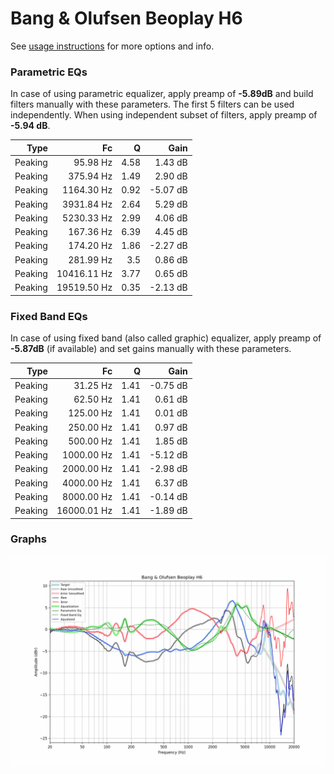 # Bang & Olufsen Beoplay H6
See [usage instructions](https://github.com/jaakkopasanen/AutoEq#usage) for more options and info.

### Parametric EQs
In case of using parametric equalizer, apply preamp of **-5.89dB** and build filters manually
with these parameters. The first 5 filters can be used independently.
When using independent subset of filters, apply preamp of **-5.94 dB**.

| Type    | Fc          |    Q | Gain     |
|--------:|------------:|-----:|---------:|
| Peaking | 95.98 Hz    | 4.58 | 1.43 dB  |
| Peaking | 375.94 Hz   | 1.49 | 2.90 dB  |
| Peaking | 1164.30 Hz  | 0.92 | -5.07 dB |
| Peaking | 3931.84 Hz  | 2.64 | 5.29 dB  |
| Peaking | 5230.33 Hz  | 2.99 | 4.06 dB  |
| Peaking | 167.36 Hz   | 6.39 | 4.45 dB  |
| Peaking | 174.20 Hz   | 1.86 | -2.27 dB |
| Peaking | 281.99 Hz   | 3.5  | 0.86 dB  |
| Peaking | 10416.11 Hz | 3.77 | 0.65 dB  |
| Peaking | 19519.50 Hz | 0.35 | -2.13 dB |

### Fixed Band EQs
In case of using fixed band (also called graphic) equalizer, apply preamp of **-5.87dB**
(if available) and set gains manually with these parameters.

| Type    | Fc          |    Q | Gain     |
|--------:|------------:|-----:|---------:|
| Peaking | 31.25 Hz    | 1.41 | -0.75 dB |
| Peaking | 62.50 Hz    | 1.41 | 0.61 dB  |
| Peaking | 125.00 Hz   | 1.41 | 0.01 dB  |
| Peaking | 250.00 Hz   | 1.41 | 0.97 dB  |
| Peaking | 500.00 Hz   | 1.41 | 1.85 dB  |
| Peaking | 1000.00 Hz  | 1.41 | -5.12 dB |
| Peaking | 2000.00 Hz  | 1.41 | -2.98 dB |
| Peaking | 4000.00 Hz  | 1.41 | 6.37 dB  |
| Peaking | 8000.00 Hz  | 1.41 | -0.14 dB |
| Peaking | 16000.01 Hz | 1.41 | -1.89 dB |

### Graphs
![](./Bang%20&%20Olufsen%20Beoplay%20H6.png)